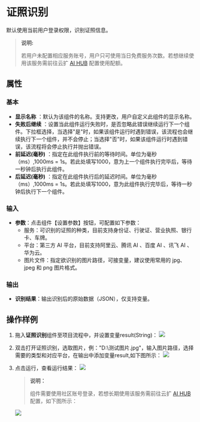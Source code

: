 # 证照识别
默认使用当前用户登录权限，识别证照信息。

>**说明:**
>
> 若用户未配置相应服务账号，用户只可使用当日免费服务次数。若想继续使用该服务需前往云扩 [AI HUB](https://aihub.encoo.com/serviceAccount) 配置使用配额。


## 属性
### 基本
- **显示名称** ：默认为该组件的名称。支持更改，用户自定义此组件的显示名称。
- **失败后继续** ：设置当此组件运行失败时，是否忽略此错误继续运行下一个组件。下拉框选择，当选择"是"时，如果该组件运行时遇到错误，该流程也会继续执行下一个组件，并不会停止；当选择"否"时，如果该组件运行时遇到错误，该流程将会停止执行并抛出错误。
- **前延迟(毫秒)** ：指定在此组件执行前的等待时间。单位为毫秒（ms）,1000ms = 1s。若此处填写1000，意为上一个组件执行完毕后，等待一秒钟后执行此组件。
- **后延迟(毫秒)** ：指定在此组件执行后的延迟时间。单位为毫秒（ms）,1000ms = 1s。若此处填写1000，意为此组件执行完毕后，等待一秒钟后执行下一个组件。
### 输入
- **参数**：点击组件【设置参数】按钮，可配置如下参数：
  - 服务：可识别的证照的种类，目前支持身份证、行驶证、营业执照、银行卡、车牌。
  - 平台：第三方 AI 平台，目前支持阿里云、腾讯 AI 、百度 AI 、讯飞 AI 、华为云。
  - 图片文件：指定欲识别的图片路径，可接变量，建议使用常用的 jpg、jpeg 和 png 图片格式。
### 输出
- **识别结果**：输出识别后的原始数据（JSON），仅支持变量。

## 操作样例

1. 拖入**证照识别**组件至项目流程中，并设置变量result(String)：
![](https://docimages.blob.core.chinacloudapi.cn/images/Activities/IdentificationOfCredentials_1.png)

2. 双击打开证照识别，选取图片，例："D:\\测试图片.jpg"，输入图片路径，选择需要的类型和对应平台，在输出中添加变量result,如下图所示：
![](https://docimages.blob.core.chinacloudapi.cn/images/Activities/IdentificationOfCredentials_2.png)

3. 点击运行，查看运行结果：
![](https://docimages.blob.core.chinacloudapi.cn/images/Activities/IdentificationOfCredentials_3.png)

   >**说明：**
   >
   >组件需要使用社区账号登录，若想长期使用该服务需前往云扩 [AI HUB](https://aihub.encoo.com/serviceAccount) 配置，如下图所示：

   ![](https://docimages.blob.core.chinacloudapi.cn/images/Activities/IdentificationOfCredentials_4.png)